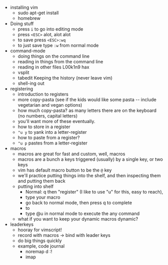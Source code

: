 * installing vim
  * sudo apt-get install
  * homebrew
* Doing stuff
  * press `i` to go into editing mode
  * press `<ESC>` alot, alot alot
  * to save press `<ESC>:wq`
  * to just save type `:w` from normal mode
* command-mode
  * doing things on the command line
  * reading in things from the command line
  * reading in other files
  L00k1n9 hax
  * vsplit
  * tabedit
  Keeping the history (never leave vim)
  * shell-ing out
* registering
  * introduction to registers
  * more copy-pasta (see if the kids would like some pasta -- include vegetarian and vegan options)
  * how much copy-pasta? as many letters there are on the keyboard (no numbers, capital letters)
  * you'll want more of these eventually.
  * how to store in a register
  * `"u y` to yank into a letter-register
  * how to paste from a register?
  * `"u p` pastes from a letter-register
* macros
  * macros are great for fast and custom, well, macros
  * macros are a bunch a keys triggered (usually) by a single key, or two keys
  * vim has default macro button to be the `@` key
  * we'll practice putting things into the shelf, and then inspecting them and putting them back
  * putting into shelf
    * Normal: q then "register" (I like to use "u" for this, easy to reach),
    * type your macro
    * go back to normal mode, then press q to complete
    * to 
    * type @u in normal mode to execute the any command
  * what if you want to keep your dynamic macros dynamic?
* leaderkeys
  * hooray for vimscript!
  * record with macros -> bind with leader keys
  * do big things quickly
  * example, code journal
    * noremap <leader>d :!
    * imap
  
